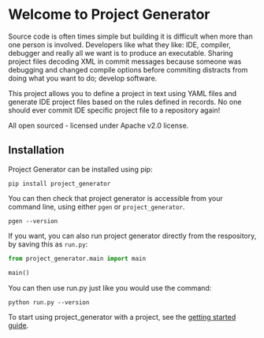# Welcome to Project Generator

Source code is often times simple but building it is difficult when more than one person is involved. Developers like what they like: IDE, compiler, debugger and really all we want is to produce an executable. Sharing project files decoding XML in commit messages because someone was debugging and changed compile options before commiting distracts from doing what you want to do; develop software.

This project allows you to define a project in text using YAML files and generate IDE project files based on the rules defined in records. No one should ever commit IDE specific project file to a repository again!

All open sourced - licensed under Apache v2.0 license.

## Installation

Project Generator can be installed using pip:

```shell
pip install project_generator
```

You can then check that project generator is accessible from your command line, using either `pgen` or `project_generator`.

```shell
pgen --version
```

If you want, you can also run project generator directly from the respository, by saving this as `run.py`:

```python
from project_generator.main import main

main()
```

You can then use run.py just like you would use the command:

```shell
python run.py --version
```

To start using project_generator with a project, see the [getting started guide](getting_started.md).

